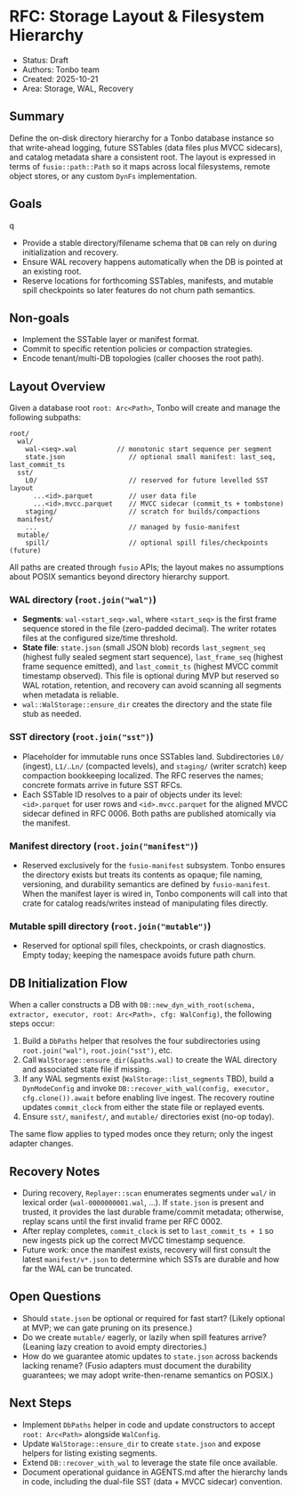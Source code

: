 # RFC: Storage Layout & Filesystem Hierarchy

- Status: Draft
- Authors: Tonbo team
- Created: 2025-10-21
- Area: Storage, WAL, Recovery

## Summary

Define the on-disk directory hierarchy for a Tonbo database instance so that write-ahead logging, future SSTables (data files plus MVCC sidecars), and catalog metadata share a consistent root. The layout is expressed in terms of `fusio::path::Path` so it maps across local filesystems, remote object stores, or any custom `DynFs` implementation.

## Goals
q
- Provide a stable directory/filename schema that `DB` can rely on during initialization and recovery.
- Ensure WAL recovery happens automatically when the DB is pointed at an existing root.
- Reserve locations for forthcoming SSTables, manifests, and mutable spill checkpoints so later features do not churn path semantics.

## Non-goals

- Implement the SSTable layer or manifest format.
- Commit to specific retention policies or compaction strategies.
- Encode tenant/multi-DB topologies (caller chooses the root path).

## Layout Overview

Given a database root `root: Arc<Path>`, Tonbo will create and manage the following subpaths:

```
root/
  wal/
    wal-<seq>.wal          // monotonic start sequence per segment
    state.json                // optional small manifest: last_seq, last_commit_ts
  sst/
    L0/                       // reserved for future levelled SST layout
      ...<id>.parquet         // user data file
      ...<id>.mvcc.parquet    // MVCC sidecar (commit_ts + tombstone)
    staging/                  // scratch for builds/compactions
  manifest/
    ...                       // managed by fusio-manifest
  mutable/
    spill/                    // optional spill files/checkpoints (future)
```

All paths are created through `fusio` APIs; the layout makes no assumptions about POSIX semantics beyond directory hierarchy support.

### WAL directory (`root.join("wal")`)

- **Segments**: `wal-<start_seq>.wal`, where `<start_seq>` is the first frame sequence stored in the file (zero-padded decimal). The writer rotates files at the configured size/time threshold.
- **State file**: `state.json` (small JSON blob) records `last_segment_seq` (highest fully sealed segment start sequence), `last_frame_seq` (highest frame sequence emitted), and `last_commit_ts` (highest MVCC commit timestamp observed). This file is optional during MVP but reserved so WAL rotation, retention, and recovery can avoid scanning all segments when metadata is reliable.
- `wal::WalStorage::ensure_dir` creates the directory and the state file stub as needed.

### SST directory (`root.join("sst")`)

- Placeholder for immutable runs once SSTables land. Subdirectories `L0/` (ingest), `L1/`..`Ln/` (compacted levels), and `staging/` (writer scratch) keep compaction bookkeeping localized. The RFC reserves the names; concrete formats arrive in future SST RFCs.
- Each SSTable ID resolves to a pair of objects under its level: `<id>.parquet` for user rows and `<id>.mvcc.parquet` for the aligned MVCC sidecar defined in RFC 0006. Both paths are published atomically via the manifest.

### Manifest directory (`root.join("manifest")`)

- Reserved exclusively for the `fusio-manifest` subsystem. Tonbo ensures the directory exists but treats its contents as opaque; file naming, versioning, and durability semantics are defined by `fusio-manifest`. When the manifest layer is wired in, Tonbo components will call into that crate for catalog reads/writes instead of manipulating files directly.

### Mutable spill directory (`root.join("mutable")`)

- Reserved for optional spill files, checkpoints, or crash diagnostics. Empty today; keeping the namespace avoids future path churn.

## DB Initialization Flow

When a caller constructs a DB with `DB::new_dyn_with_root(schema, extractor, executor, root: Arc<Path>, cfg: WalConfig)`, the following steps occur:

1. Build a `DbPaths` helper that resolves the four subdirectories using `root.join("wal")`, `root.join("sst")`, etc.
2. Call `WalStorage::ensure_dir(&paths.wal)` to create the WAL directory and associated state file if missing.
3. If any WAL segments exist (`WalStorage::list_segments` TBD), build a `DynModeConfig` and invoke `DB::recover_with_wal(config, executor, cfg.clone()).await` before enabling live ingest. The recovery routine updates `commit_clock` from either the state file or replayed events.
4. Ensure `sst/`, `manifest/`, and `mutable/` directories exist (no-op today).

The same flow applies to typed modes once they return; only the ingest adapter changes.

## Recovery Notes

- During recovery, `Replayer::scan` enumerates segments under `wal/` in lexical order (`wal-0000000001.wal`, ...). If `state.json` is present and trusted, it provides the last durable frame/commit metadata; otherwise, replay scans until the first invalid frame per RFC 0002.
- After replay completes, `commit_clock` is set to `last_commit_ts + 1` so new ingests pick up the correct MVCC timestamp sequence.
- Future work: once the manifest exists, recovery will first consult the latest `manifest/v*.json` to determine which SSTs are durable and how far the WAL can be truncated.

## Open Questions

- Should `state.json` be optional or required for fast start? (Likely optional at MVP; we can gate pruning on its presence.)
- Do we create `mutable/` eagerly, or lazily when spill features arrive? (Leaning lazy creation to avoid empty directories.)
- How do we guarantee atomic updates to `state.json` across backends lacking rename? (Fusio adapters must document the durability guarantees; we may adopt write-then-rename semantics on POSIX.)

## Next Steps

- Implement `DbPaths` helper in code and update constructors to accept `root: Arc<Path>` alongside `WalConfig`.
- Update `WalStorage::ensure_dir` to create `state.json` and expose helpers for listing existing segments.
- Extend `DB::recover_with_wal` to leverage the state file once available.
- Document operational guidance in AGENTS.md after the hierarchy lands in code, including the dual-file SST (data + MVCC sidecar) convention.
